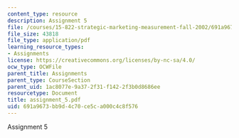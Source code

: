 ```yaml
---
content_type: resource
description: Assignment 5
file: /courses/15-822-strategic-marketing-measurement-fall-2002/691a9673bb9d4c70ce5ca000c4c8f576_assignment_5.pdf
file_size: 43818
file_type: application/pdf
learning_resource_types:
- Assignments
license: https://creativecommons.org/licenses/by-nc-sa/4.0/
ocw_type: OCWFile
parent_title: Assignments
parent_type: CourseSection
parent_uid: 1ac8077e-9a37-2f31-f142-2f3b0d8686ee
resourcetype: Document
title: assignment_5.pdf
uid: 691a9673-bb9d-4c70-ce5c-a000c4c8f576
---
```

Assignment 5